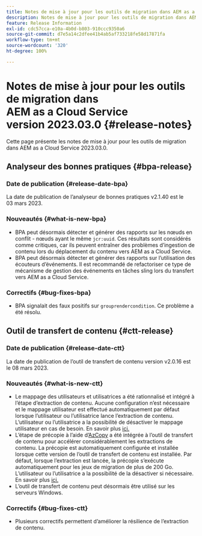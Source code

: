 ```yaml
---
title: Notes de mise à jour pour les outils de migration dans AEM as a Cloud Service version 2023.03.0
description: Notes de mise à jour pour les outils de migration dans AEM as a Cloud Service version 2023.03.0
feature: Release Information
exl-id: cdc57cca-e10a-4b0d-b803-910ccc9350a6
source-git-commit: d7e5a14c2dfee41b4ab5af733218fe58d17871fa
workflow-type: tm+mt
source-wordcount: '320'
ht-degree: 100%

---
```


# Notes de mise à jour pour les outils de migration dans AEM as a Cloud Service version 2023.03.0 {#release-notes}

Cette page présente les notes de mise à jour pour les outils de migration dans AEM as a Cloud Service 2023.03.0.

## Analyseur des bonnes pratiques {#bpa-release}

### Date de publication {#release-date-bpa}

La date de publication de l’analyseur de bonnes pratiques v2.1.40 est le 03 mars 2023.

### Nouveautés {#what-is-new-bpa}

* BPA peut désormais détecter et générer des rapports sur les nœuds en conflit - nœuds ayant le même `jcr:uuid`. Ces résultats sont considérés comme critiques, car ils peuvent entraîner des problèmes d’ingestion de contenu lors du déplacement du contenu vers AEM as a Cloud Service.
* BPA peut désormais détecter et générer des rapports sur l’utilisation des écouteurs d’événements. Il est recommandé de refactoriser ce type de mécanisme de gestion des événements en tâches sling lors du transfert vers AEM as a Cloud Service.

### Correctifs {#bug-fixes-bpa}

* BPA signalait des faux positifs sur `grouprendercondition`. Ce problème a été résolu.

## Outil de transfert de contenu {#ctt-release}

### Date de publication {#release-date-ctt}

La date de publication de l’outil de transfert de contenu version v2.0.16 est le 08 mars 2023.

### Nouveautés {#what-is-new-ctt}

* Le mappage des utilisateurs et utilisatrices a été rationnalisé et intégré à l’étape d’extraction de contenu. Aucune configuration n’est nécessaire et le mappage utilisateur est effectué automatiquement par défaut lorsque l’utilisateur ou l’utilisatrice lance l’extraction de contenu. L’utilisateur ou l’utilisatrice a la possibilité de désactiver le mappage utilisateur en cas de besoin. En savoir plus [ici.](https://experienceleague.adobe.com/docs/experience-manager-cloud-service/content/migration-journey/cloud-migration/content-transfer-tool/user-mapping-and-migration.html?lang=fr#user-mapping-detail)
* L’étape de précopie à l’aide d’[AzCopy](https://learn.microsoft.com/fr-fr/azure/storage/common/storage-use-azcopy-v10) a été intégrée à l’outil de transfert de contenu pour accélérer considérablement les extractions de contenu. La précopie est automatiquement configurée et installée lorsque cette version de l’outil de transfert de contenu est installée. Par défaut, lorsque l’extraction est lancée, la précopie s’exécute automatiquement pour les jeux de migration de plus de 200 Go. L’utilisateur ou l’utilisatrice a la possibilité de la désactiver si nécessaire. En savoir plus [ici.](https://experienceleague.adobe.com/docs/experience-manager-cloud-service/content/migration-journey/cloud-migration/content-transfer-tool/handling-large-content-repositories.html?lang=fr)
* L’outil de transfert de contenu peut désormais être utilisé sur les serveurs Windows.

### Correctifs {#bug-fixes-ctt}

* Plusieurs correctifs permettent d’améliorer la résilience de l’extraction de contenu.
